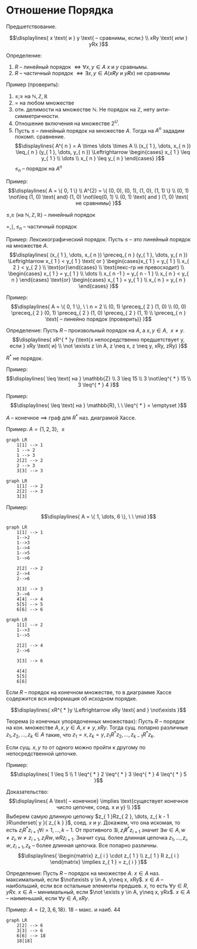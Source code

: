 # Отношение Порядка 
Предшетствование. 

$$\displaylines{
x \text{ и } y \text{ – сравнимы, если:} \\ 
xRy \text{ или } yRx
}$$

Определение: 
1. $R$ – линейный порядок $\Leftrightarrow \forall x, y \in A$ $x$ и $y$ сравнымы. 
2. $R$ – частичный порядок $\Leftrightarrow \exists x,y \in A (x \not R y \text{ и } y \not R x)$ не сравнимы 

Пример (проверить): 
1. $\leq; \geq$ на $\mathbb{N}, \mathbb{Z}, \mathbb{R}$
2. $=$ на любом множестве 
3. отн. делимости на множестве $\mathbb{N}$. Не порядок на $\mathbb{Z}$, нету анти-симметричности. 
4. Отношение включения на множестве $2^{ U }$. 
5. Пусть $\leq$ – линейный порядок на множестве $A$. Тогда на $A^{ n }$ зададим покомп. сравнение. 
$$\displaylines{
A^{ n } = A \times \dots \times A \\ 
(x_{ 1 }, \dots, x_{ n }) \leq_{ n } (y_{ 1 }, \dots, y_{ n }) \Leftrightarrow 
\begin{cases}
x_{ 1 } \leq y_{ 1 }  \\
\dots \\
x_{ n } \leq y_{ n }
\end{cases}
}$$
$\leq_{ n }$ – порядок на $A^{ n }$

Пример: 
$$\displaylines{
A = \{ 0, 1 \} \\ 
A^{2} = \{ (0, 0), (0, 1), (1, 0), (1, 1) \} \\ 
(0, 1) \not\leq (1, 0) \text{ and} (1, 0) \not\leq(0, 1) \\ 
(0, 1) \text{ and } (1, 0) \text{ не сравнимы}
}$$

$\leq, \geq$ (на $\mathbb{N}, \mathbb{Z}, \mathbb{R}$) – линейный порядок

$=, \mid, \leq_{ n }$ – частичный порядок 

Пример: Лексикографический порядок. Пусть $\leq$ – это линейный порядок на множестве $A$.
$$\displaylines{
(x_{ 1 }, \dots, x_{ n }) \preceq_{ n } (y_{ 1 }, \dots, y_{ n }) \Leftrightarrow x_{ 1 } < y_{ 1 } \text{ or } \begin{cases}x_{ 1 } = y_{ 1 } \\ x_{ 2 } < y_{ 2 } \\ \text{or}\end{cases} \\
\text{лекс-гр не превосходит} \\ 
\begin{cases}
x_{ 1 } = y_{ 1 } \\
\dots \\ 
x_{ n -1 } = y_{ n - 1 } \\
x_{ n } < y_{ n }
\end{cases} \text{or}
\begin{cases}
x_{ 1 } = y_{ 1 }  \\
x_{ n } = y_{ n }
\end{cases}
}$$

Пример: 
$$\displaylines{
A = \{ 0, 1 \}, \ \ n = 2 \\ 
(0, 1) \preceq_{ 2 } (1, 0) \\
(0, 0) \preceq_{ 2 } (0, 1) \preceq_{ 2 } (1, 0) \preceq_{ 2 } (1, 1) \\ 
\preceq_{ n } \text{ – линейно порядок (проверить)}
}$$

Определение: Пусть $R$ – произвольный порядок на $A$, а $x, y \in A, \ \ x\neq y$. 
$$\displaylines{
xR^{ * }y (\text{x непосредственно предшетствует y, если } xRy \text{ и} \\ 
\not \exists z \in A, z \neq x, z \neq y, xRy, zRy) 
}$$

$R^{ * }$ не порядок. 

Пример: 
$$\displaylines{
\leq \text{ на } \mathbb{Z} \\ 
3 \leq 15 \\ 
3 \not\leq^{ * } 15 \\ 
3 \leq^{ * } 4
}$$

Пример: 
$$\displaylines{
\leq \text{ на } \mathbb{R}, \ \ \leq^{ * } = \emptyset
}$$

$A$ – конечное $\implies$ граф для $R^{ * }$ наз. диаграмой Хассе. 

Пример: $A =\{ 1, 2,3 \}, \ \ \leq$
```mermaid 
graph LR
	1[1] --> 1
	1 --> 2 
	1 --> 3
	2[2] --> 2
	2 --> 3
	3[3] --> 3 
```
```mermaid 
graph LR 
	1[1] --> 2
	2[2] --> 3
	3[3]
```

Пример: 
$$\displaylines{
A = \{ 1, \dots, 6 \}, \ \ \mid 
}$$
```mermaid 
graph LR 
	1[1] --> 1 
	1-->2 
	1-->3
	1-->4 
	1-->5
	1-->6
	
	2[2] --> 2
	2-->4
	2-->6
	
	3[3] --> 3
	3-->6
	4[4] --> 4
	5[5] --> 5
	6[6] --> 6
```
```mermaid 
graph LR 
	1[1] --> 2
	1-->3
	1-->5
	
	2[2] --> 4
	2-->6
	
	3[3] --> 6

	4[4]
	5[5] 
	6[6] 
```

Если $R$ – порядок на конечном множестве, то в диаграмме Хассе содержится вся информация об исходном порядке. 

$$\displaylines{
xR^{ * }y \Leftrightarrow xRy \text{ and } \not\exists
}$$

Теорема (о конечных упорядоченных множествах): Пусть $R$ – порядок на кон. множестве $A, x, y \in A, x\neq y, xRy$. Тогда сущ. попарно различные $z_{ 1 }, z_{ 2 }, \dots, z_{ k } \in A$ такие, что $z_{ 1 } = x, z_{ k } = y, z_{ 1 }R^{ * }z_{ 2 }, \dots, z_{ k - 1 }R^{ * }z_{ k }$.  

Если сущ. $x, y$ то от одного можно пройти к другому по непосредственной цепочке. 

Пример:
$$\displaylines{
1 \leq 5 \\ 
1 \leq^{ * } 2 \leq^{ * } 3 \leq^{ * } 4 \leq^{ * } 5
}$$

Доказательство: 
$$\displaylines{
A \text{ – конечное} \implies \text{существует конечное число цепочек, соед. x и y} \\ 
}$$
Выберем самую длинную цепочку $z_{ 1 }Rz_{ 2 }, \dots, z_{ k - 1 }R\underset{ y }{ z_{ k } }$, соед. $x$ и $y$. Докажем, что она искомая, то есть $z_{ i }R^{ * }z_{ i + 1 } \forall i = 1, \dots, k - 1$. От противного $\exists i, z_{ i }\not R^{ * }z_{ i + 1 }$ значит $\exists w \in A, w \neq z_{ i }, w\neq z_{ i + 1 }, z_{ i }Rw, wRz_{ i + 1 }$. Значит сущ. более длинная цепочка $z_{ 1 }, \dots, z_{ i }, w, z_{ i + 1 }, z_{ k }$ – более длинная цепочка. Все попарно различны. 
$$\displaylines{
\begin{matrix}
z_{ i } \cdot z_{ 1 } \\
z_{ 1 } R z_{ i }
\end{matrix} \implies z_{ 1 } = z_{ i }
}$$

Определение: Пусть $R$ – порядок на множестве $A$. $x \in A$ наз. максимальный, если $\not\exists y \in A, y\neq x, xRy$. $x \in A$ – наибольший, если все остальные элементы предшев. $x$, то есть $\forall y \in R, yRx$. $x \in A$ – минимальный, если $\not \exists y \in  A, y\neq x, yRx$. $x \in A$ – наименьший, если $\forall y \in A, xRy$. 

Пример: $A = \{ 2, 3, 6, 18 \}$. 18 – макс. и наиб. 44
```mermaid 
graph LR 
	2[2] --> 6
	3[3] --> 6
	6[6] --> 18
	18[18]
```

